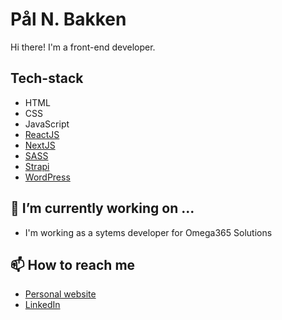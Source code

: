 # Pål N. Bakken

Hi there! I'm a front-end developer. 


## Tech-stack

- HTML
- CSS
- JavaScript
- [ReactJS](https://reactjs.org)
- [NextJS](https://nextjs.org)
- [SASS](https://sass-lang.com/)
- [Strapi](https://strapi.io)
- [WordPress](https://wordpress.com)

## 🔭 I’m currently working on ...

- I'm working as a sytems developer for Omega365 Solutions

## 📫 How to reach me

- [Personal website](https://pnbakken.com)
- [LinkedIn](https://www.linkedin.com/in/pal-nicholas-bakken-0b2295204)

<!--
**pnbakken/pnbakken** is a ✨ _special_ ✨ repository because its `README.md` (this file) appears on your GitHub profile.

Here are some ideas to get you started:

- 🔭 I’m currently working on ...
- 🌱 I’m currently learning ...
- 👯 I’m looking to collaborate on ...
- 🤔 I’m looking for help with ...
- 💬 Ask me about ...
- 📫 How to reach mw
- 😄 Pronouns: ...
- ⚡ Fun fact: ...
-->
